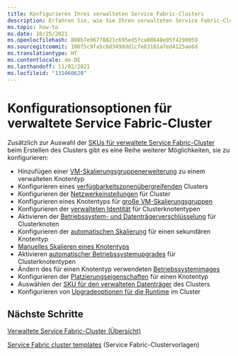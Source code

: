 ```yaml
---
title: Konfigurieren Ihres verwalteten Service Fabric-Clusters
description: Erfahren Sie, wie Sie Ihren verwalteten Service Fabric-Cluster für automatische Betriebssystemupgrades, NSG-Regeln und mehr konfigurieren.
ms.topic: how-to
ms.date: 10/25/2021
ms.openlocfilehash: 808b7e96778821c695ed5fca08648e95f4290959
ms.sourcegitcommit: 106f5c9fa5c6d3498dd1cfe63181a7ed4125ae6d
ms.translationtype: HT
ms.contentlocale: de-DE
ms.lasthandoff: 11/02/2021
ms.locfileid: "131060628"
---
```

# <a name="service-fabric-managed-cluster-configuration-options"></a>Konfigurationsoptionen für verwaltete Service Fabric-Cluster

Zusätzlich zur Auswahl der [SKUs für verwaltete Service Fabric-Cluster](overview-managed-cluster.md#service-fabric-managed-cluster-skus) beim Erstellen des Clusters gibt es eine Reihe weiterer Möglichkeiten, sie zu konfigurieren:

* Hinzufügen einer [VM-Skalierungsgruppenerweiterung](how-to-managed-cluster-vmss-extension.md) zu einem verwalteten Knotentyp
* Konfigurieren eines [verfügbarkeitszonenübergreifenden](how-to-managed-cluster-availability-zones.md) Clusters
* Konfigurieren der [Netzwerkeinstellungen](how-to-managed-cluster-networking.md) für Cluster
* Konfigurieren eines Knotentyps für [große VM-Skalierungsgruppen](how-to-managed-cluster-large-virtual-machine-scale-sets.md)
* Konfigurieren der [verwalteten Identität](how-to-managed-identity-managed-cluster-virtual-machine-scale-sets.md) für Clusterknotentypen
* Aktivieren der [Betriebssystem- und Datenträgerverschlüsselung](how-to-enable-managed-cluster-disk-encryption.md) für Clusterknoten
* Konfigurieren der [automatischen Skalierung](how-to-managed-cluster-autoscale.md) für einen sekundären Knotentyp
* [Manuelles Skalieren eines Knotentyps](how-to-managed-cluster-modify-node-type.md#scale-a-node-type-manually-with-portal)
* Aktivieren [automatischer Betriebssystemupgrades](how-to-managed-cluster-modify-node-type.md#enable-automatic-os-image-upgrades) für Clusterknotentypen
* Ändern des für einen Knotentyp verwendeten [Betriebssystemimages](how-to-managed-cluster-modify-node-type.md#modify-the-os-image-for-a-node-type-with-portal)
* Konfigurieren der [Platzierungseigenschaften](how-to-managed-cluster-modify-node-type.md#configure-placement-properties-for-a-node-type-with-portal) für einen Knotentyp
* Auswählen der [SKU für den verwalteten Datenträger](how-to-managed-cluster-managed-disk.md) des Clusters
* Konfigurieren von [Upgradeoptionen für die Runtime](how-to-managed-cluster-upgrades.md) im Cluster


## <a name="next-steps"></a>Nächste Schritte

[Verwaltete Service Fabric-Cluster (Übersicht)](overview-managed-cluster.md)

[Service Fabric cluster templates](https://github.com/Azure-Samples/service-fabric-cluster-templates) (Service Fabric-Clustervorlagen)

